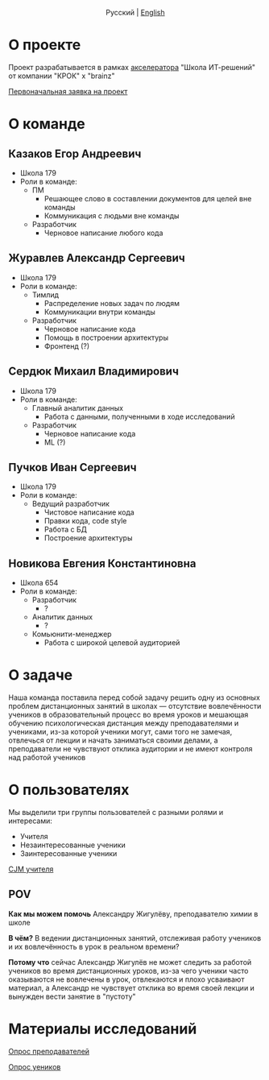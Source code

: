 <p align="center">
	Русский | <a href="README-en.md">English</a>
</p>

# О проекте
Проект разрабатывается в рамках [акселератора](https://itsolschool.ru/teams) "Школа ИТ-решений" от компании "КРОК" x "brainz"

[Первоначальная заявка на проект](materials/Request.pdf)

# О команде
## Казаков Егор Андреевич
- Школа 179
- Роли в команде:
    - ПМ
        - Решающее слово в составлении документов для целей вне команды
        - Коммуникация с людьми вне команды 
    - Разработчик
        - Черновое написание любого кода

## Журавлев Александр Сергеевич
- Школа 179
- Роли в команде:
    - Тимлид
        - Распределение новых задач по людям
        - Коммуникации внутри команды
    - Разработчик
        - Черновое написание кода
        - Помощь в построении архитектуры
        - Фронтенд (?)

## Сердюк Михаил Владимирович
- Школа 179
- Роли в команде:
    - Главный аналитик данных
        - Работа с данными, полученными в ходе исследований
    - Разработчик
        - Черновое написание кода
        - ML (?)

## Пучков Иван Сергеевич
- Школа 179
- Роли в команде:
    - Ведущий разработчик
        - Чистовое написание кода
        - Правки кода, code style
        - Работа с БД
        - Построение архитектуры

## Новикова Евгения Константиновна
- Школа 654
- Роли в команде:
    - Разработчик
        - ?
    - Аналитик данных
        - ?
    - Комьюнити-менеджер
        - Работа с широкой целевой аудиторией

# О задаче
Наша команда поставила перед собой задачу решить одну из основных проблем
дистанционных занятий в школах — отсутствие вовлечённости учеников в
образовательный процесс во время уроков и мешающая обучению психологическая
дистанция между преподавателями и учениками, из-за которой ученики могут, сами
того не замечая, отвлечься от лекции и начать заниматься своими делами, а
преподаватели не чувствуют отклика аудитории и не имеют контроля над работой
учеников

# О пользователях
Мы выделили три группы пользователей с разными ролями и интересами:
- Учителя
- Незаинтересованные ученики
- Заинтересованные ученики

[CJM учителя](materials/Customer%20journey%20map.canvas)

## POV
__Как мы можем помочь__ Александру Жигулёву, преподавателю химии в школе

__В чём?__ В ведении дистанционных занятий, отслеживая работу учеников и их
вовлечённость в урок в реальном времени?

__Потому что__ сейчас Александр Жигулёв не может следить за работой учеников во
время дистанционных уроков, из-за чего ученики часто оказываются не вовлечены в
урок, отвлекаются и плохо усваивают материал, а Александр не чувствует отклика
во время своей лекции и вынужден вести занятие в "пустоту"

# Материалы исследований
[Опрос преподавателей](https://docs.google.com/spreadsheets/d/1Wn4pXX1b4DBJRV3XfqGSCjvSDZywYQ7BDNFBNUmc6H0/edit?usp=sharing)

[Опрос уеников](https://docs.google.com/spreadsheets/d/1xgdIOzeZF0P5l4H0-OTM6AGV63XZfAWMLV-iuz_Bbgs/edit?usp=sharing)
